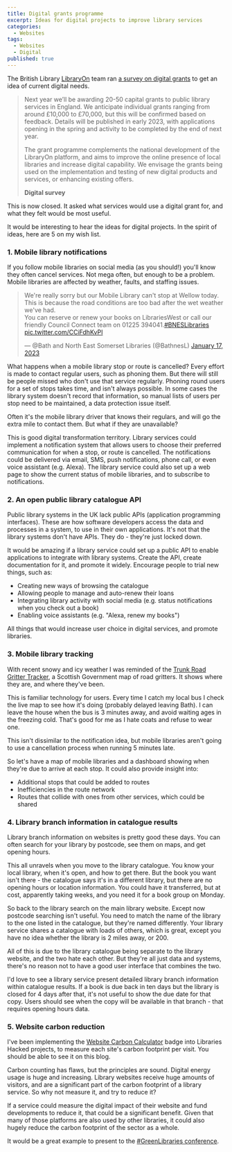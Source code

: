 ```yaml
---
title: Digital grants programme
excerpt: Ideas for digital projects to improve library services
categories:
  - Websites
tags:
  - Websites
  - Digital
published: true
---
```


The British Library [LibraryOn](https://libraryon.org/) team ran [a survey on digital grants](https://docs.google.com/forms/d/e/1FAIpQLSfoV6dqZvkDw94rqOHSl6J_oCHULu9ERvBd9XXGAyiCubykTA/viewform?fbzx=6567663660189811631) to get an idea of current digital needs.

> Next year we’ll be awarding 20-50 capital grants to public library services in England. We anticipate individual grants ranging from around £10,000 to £70,000, but this will be confirmed based on feedback. Details will be published in early 2023, with applications opening in the spring and activity to be completed by the end of next year.
>
> The grant programme complements the national development of the LibraryOn platform, and aims to improve the online presence of local libraries and increase digital capability. We envisage the grants being used on the implementation and testing of new digital products and services, or enhancing existing offers.
>
> **Digital survey**

This is now closed. It asked what services would use a digital grant for, and what they felt would be most useful.

It would be interesting to hear the ideas for digital projects. In the spirit of ideas, here are 5 on my wish list.

### 1. Mobile library notifications

If you follow mobile libraries on social media (as you should!) you'll know they often cancel services. Not mega often, but enough to be a problem. Mobile libraries are affected by weather, faults, and staffing issues.

<blockquote class="twitter-tweet"><p lang="en" dir="ltr">We&#39;re really sorry but our Mobile Library can&#39;t stop at Wellow today. This is because the road conditions are too bad after the wet weather we&#39;ve had. <br>You can reserve or renew your books on LibrariesWest or call our friendly Council Connect team on 01225 394041.<a href="https://twitter.com/hashtag/BNESLibraries?src=hash&amp;ref_src=twsrc%5Etfw">#BNESLibraries</a> <a href="https://t.co/CCiFdhKvPI">pic.twitter.com/CCiFdhKvPI</a></p>&mdash; @Bath and North East Somerset Libraries (@BathnesL) <a href="https://twitter.com/BathnesL/status/1615302775306424321?ref_src=twsrc%5Etfw">January 17, 2023</a></blockquote> <script async src="https://platform.twitter.com/widgets.js" charset="utf-8"></script>

What happens when a mobile library stop or route is cancelled? Every effort is made to contact regular users, such as phoning them. But there will still be people missed who don't use that service regularly. Phoning round users for a set of stops takes time, and isn't always possible. In some cases the library system doesn't record that information, so manual lists of users per stop need to be maintained, a data protection issue itself.

Often it's the mobile library driver that knows their regulars, and will go the extra mile to contact them. But what if they are unavailable?

This is good digital transformation territory. Library services could implement a notification system that allows users to choose their preferred communication for when a stop, or route is cancelled. The notifications could be delivered via email, SMS, push notifications, phone call, or even voice assistant (e.g. Alexa). The library service could also set up a web page to show the current status of mobile libraries, and to subscribe to notifications.

### 2. An open public library catalogue API

Public library systems in the UK lack public APIs (application programming interfaces). These are how software developers access the data and processes in a system, to use in their own applications. It's not that the library systems don't have APIs. They do - they're just locked down.

It would be amazing if a library service could set up a public API to enable applications to integrate with library systems. Create the API, create documentation for it, and promote it widely. Encourage people to trial new things, such as:

- Creating new ways of browsing the catalogue
- Allowing people to manage and auto-renew their loans
- Integrating library activity with social media (e.g. status notifications when you check out a book)
- Enabling voice assistants (e.g. "Alexa, renew my books")

All things that would increase user choice in digital services, and promote libraries.

### 3. Mobile library tracking

With recent snowy and icy weather I was reminded of the [Trunk Road Gritter Tracker](https://scotgov.maps.arcgis.com/apps/webappviewer/index.html?id=2de764a9303848ffb9a4cac0bd0b1aab), a Scottish Government map of road gritters. It shows where they are, and where they've been.

This is familiar technology for users. Every time I catch my local bus I check the live map to see how it's doing (probably delayed leaving Bath). I can leave the house when the bus is 3 minutes away, and avoid waiting ages in the freezing cold. That's good for me as I hate coats and refuse to wear one.

This isn't dissimilar to the notification idea, but mobile libraries aren't going to use a cancellation process when running 5 minutes late.

So let's have a map of mobile libraries and a dashboard showing when they're due to arrive at each stop. It could also provide insight into:

- Additional stops that could be added to routes
- Inefficiencies in the route network
- Routes that collide with ones from other services, which could be shared

### 4. Library branch information in catalogue results

Library branch information on websites is pretty good these days. You can often search for your library by postcode, see them on maps, and get opening hours.

This all unravels when you move to the library catalogue. You know your local library, when it's open, and how to get there. But the book you want isn't there - the catalogue says it's in a different library, but there are no opening hours or location information. You could have it transferred, but at cost, apparently taking weeks, and you need it for a book group on Monday.

So back to the library search on the main library website. Except now postcode searching isn't useful. You need to match the name of the library to the one listed in the catalogue, but they're named differently. Your library service shares a catalogue with loads of others, which is great, except you have no idea whether the library is 2 miles away, or 200.

All of this is due to the library catalogue being separate to the library website, and the two hate each other. But they're all just data and systems, there's no reason not to have a good user interface that combines the two.

I'd love to see a library service present detailed library branch information within catalogue results. If a book is due back in ten days but the library is closed for 4 days after that, it's not useful to show the due date for that copy. Users should see when the copy will be available in that branch - that requires opening hours data.

### 5. Website carbon reduction

I've been implementing the [Website Carbon Calculator](https://www.websitecarbon.com/) badge into Libraries Hacked projects, to measure each site's carbon footprint per visit. You should be able to see it on this blog.

Carbon counting has flaws, but the principles are sound. Digital energy usage is huge and increasing. Library websites receive huge amounts of visitors, and are a significant part of the carbon footprint of a library service. So why not measure it, and try to reduce it?

If a service could measure the digital impact of their website and fund developments to reduce it, that could be a significant benefit. Given that many of those platforms are also used by other libraries, it could also hugely reduce the carbon footprint of the sector as a whole.

It would be a great example to present to the [#GreenLibraries conference](https://www.cilip.org.uk/events/EventDetails.aspx?id=1697993).
